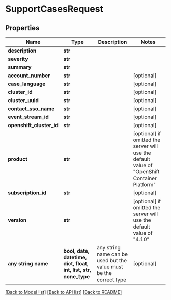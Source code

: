 # SupportCasesRequest


## Properties
Name | Type | Description | Notes
------------ | ------------- | ------------- | -------------
**description** | **str** |  | 
**severity** | **str** |  | 
**summary** | **str** |  | 
**account_number** | **str** |  | [optional] 
**case_language** | **str** |  | [optional] 
**cluster_id** | **str** |  | [optional] 
**cluster_uuid** | **str** |  | [optional] 
**contact_sso_name** | **str** |  | [optional] 
**event_stream_id** | **str** |  | [optional] 
**openshift_cluster_id** | **str** |  | [optional] 
**product** | **str** |  | [optional]  if omitted the server will use the default value of "OpenShift Container Platform"
**subscription_id** | **str** |  | [optional] 
**version** | **str** |  | [optional]  if omitted the server will use the default value of "4.10"
**any string name** | **bool, date, datetime, dict, float, int, list, str, none_type** | any string name can be used but the value must be the correct type | [optional]

[[Back to Model list]](../README.md#documentation-for-models) [[Back to API list]](../README.md#documentation-for-api-endpoints) [[Back to README]](../README.md)


